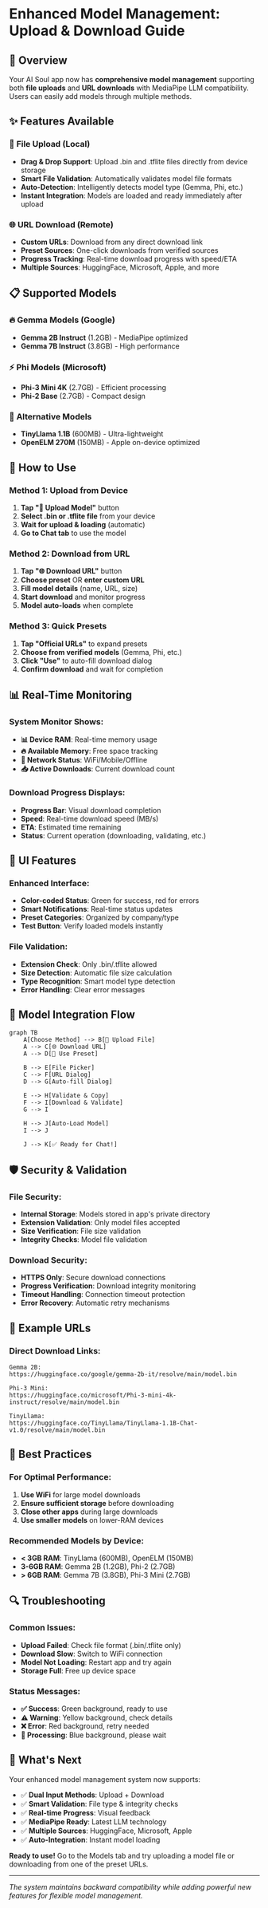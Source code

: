 # Enhanced Model Management: Upload & Download Guide

## 🎯 Overview

Your AI Soul app now has **comprehensive model management** supporting both **file uploads** and **URL downloads** with MediaPipe LLM compatibility. Users can easily add models through multiple methods.

## ✨ **Features Available**

### 📱 **File Upload (Local)**
- **Drag & Drop Support**: Upload .bin and .tflite files directly from device storage
- **Smart File Validation**: Automatically validates model file formats
- **Auto-Detection**: Intelligently detects model type (Gemma, Phi, etc.)
- **Instant Integration**: Models are loaded and ready immediately after upload

### 🌐 **URL Download (Remote)**
- **Custom URLs**: Download from any direct download link
- **Preset Sources**: One-click downloads from verified sources
- **Progress Tracking**: Real-time download progress with speed/ETA
- **Multiple Sources**: HuggingFace, Microsoft, Apple, and more

## 📋 **Supported Models**

### 🔥 **Gemma Models (Google)**
- **Gemma 2B Instruct** (1.2GB) - MediaPipe optimized
- **Gemma 7B Instruct** (3.8GB) - High performance

### ⚡ **Phi Models (Microsoft)**
- **Phi-3 Mini 4K** (2.7GB) - Efficient processing
- **Phi-2 Base** (2.7GB) - Compact design

### 🌟 **Alternative Models**
- **TinyLlama 1.1B** (600MB) - Ultra-lightweight
- **OpenELM 270M** (150MB) - Apple on-device optimized

## 🔧 **How to Use**

### Method 1: Upload from Device
1. **Tap "📱 Upload Model"** button
2. **Select .bin or .tflite file** from your device
3. **Wait for upload & loading** (automatic)
4. **Go to Chat tab** to use the model

### Method 2: Download from URL
1. **Tap "🌐 Download URL"** button
2. **Choose preset** OR **enter custom URL**
3. **Fill model details** (name, URL, size)
4. **Start download** and monitor progress
5. **Model auto-loads** when complete

### Method 3: Quick Presets
1. **Tap "Official URLs"** to expand presets
2. **Choose from verified models** (Gemma, Phi, etc.)
3. **Click "Use"** to auto-fill download dialog
4. **Confirm download** and wait for completion

## 📊 **Real-Time Monitoring**

### System Monitor Shows:
- **📊 Device RAM**: Real-time memory usage
- **🔥 Available Memory**: Free space tracking  
- **📱 Network Status**: WiFi/Mobile/Offline
- **📥 Active Downloads**: Current download count

### Download Progress Displays:
- **Progress Bar**: Visual download completion
- **Speed**: Real-time download speed (MB/s)
- **ETA**: Estimated time remaining
- **Status**: Current operation (downloading, validating, etc.)

## 🎨 **UI Features**

### Enhanced Interface:
- **Color-coded Status**: Green for success, red for errors
- **Smart Notifications**: Real-time status updates
- **Preset Categories**: Organized by company/type
- **Test Button**: Verify loaded models instantly

### File Validation:
- **Extension Check**: Only .bin/.tflite allowed
- **Size Detection**: Automatic file size calculation
- **Type Recognition**: Smart model type detection
- **Error Handling**: Clear error messages

## 🔄 **Model Integration Flow**

```mermaid
graph TB
    A[Choose Method] --> B[📱 Upload File]
    A --> C[🌐 Download URL]
    A --> D[🎯 Use Preset]
    
    B --> E[File Picker]
    C --> F[URL Dialog]
    D --> G[Auto-fill Dialog]
    
    E --> H[Validate & Copy]
    F --> I[Download & Validate]
    G --> I
    
    H --> J[Auto-Load Model]
    I --> J
    
    J --> K[✅ Ready for Chat!]
```

## 🛡️ **Security & Validation**

### File Security:
- **Internal Storage**: Models stored in app's private directory
- **Extension Validation**: Only model files accepted
- **Size Verification**: File size validation
- **Integrity Checks**: Model file validation

### Download Security:
- **HTTPS Only**: Secure download connections
- **Progress Verification**: Download integrity monitoring
- **Timeout Handling**: Connection timeout protection
- **Error Recovery**: Automatic retry mechanisms

## 📝 **Example URLs**

### Direct Download Links:
```
Gemma 2B:
https://huggingface.co/google/gemma-2b-it/resolve/main/model.bin

Phi-3 Mini:
https://huggingface.co/microsoft/Phi-3-mini-4k-instruct/resolve/main/model.bin

TinyLlama:
https://huggingface.co/TinyLlama/TinyLlama-1.1B-Chat-v1.0/resolve/main/model.bin
```

## 🎯 **Best Practices**

### For Optimal Performance:
1. **Use WiFi** for large model downloads
2. **Ensure sufficient storage** before downloading
3. **Close other apps** during large downloads
4. **Use smaller models** on lower-RAM devices

### Recommended Models by Device:
- **< 3GB RAM**: TinyLlama (600MB), OpenELM (150MB)
- **3-6GB RAM**: Gemma 2B (1.2GB), Phi-2 (2.7GB)
- **> 6GB RAM**: Gemma 7B (3.8GB), Phi-3 Mini (2.7GB)

## 🔍 **Troubleshooting**

### Common Issues:
- **Upload Failed**: Check file format (.bin/.tflite only)
- **Download Slow**: Switch to WiFi connection
- **Model Not Loading**: Restart app and try again
- **Storage Full**: Free up device space

### Status Messages:
- **✅ Success**: Green background, ready to use
- **⚠️ Warning**: Yellow background, check details
- **❌ Error**: Red background, retry needed
- **🔄 Processing**: Blue background, please wait

## 🚀 **What's Next**

Your enhanced model management system now supports:
- ✅ **Dual Input Methods**: Upload + Download
- ✅ **Smart Validation**: File type & integrity checks
- ✅ **Real-time Progress**: Visual feedback
- ✅ **MediaPipe Ready**: Latest LLM technology
- ✅ **Multiple Sources**: HuggingFace, Microsoft, Apple
- ✅ **Auto-Integration**: Instant model loading

**Ready to use!** Go to the Models tab and try uploading a model file or downloading from one of the preset URLs.

---

*The system maintains backward compatibility while adding powerful new features for flexible model management.*